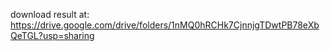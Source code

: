 download result at: https://drive.google.com/drive/folders/1nMQ0hRCHk7CjnnjgTDwtPB78eXbQeTGL?usp=sharing